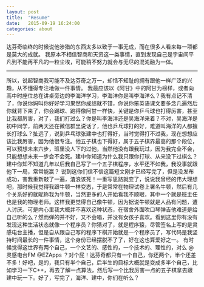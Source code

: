 ```yaml
---
layout: post
title:  "Resume"
date:   2015-09-19 16:24:00
categories: about
---
```


达芬奇临终的时候说他涉猎的东西太多以致于一事无成，而在很多人看来每一项都是莫大的成就。
我原本不相信智商和天资这一类事情，直到发现自己是宇宙间平凡到不能再平凡的一粒尘埃，可能稍不努力就会与无尽的混沌融为一体。

---

所以，说起智商我可能不及达芬奇之万一，却恬不知耻的拥有跟他一样广泛的兴趣，从不懂得专注地做一件事情。
我最应该以《阿甘》中的阿甘为榜样，或者向高中时座位总在讲桌旁边的李海洋学习，李海洋你是叫李海洋么？我有点记不清了，你说你妈叫你好好学习果然你成绩就不错，你说你笨英语课文要多念几遍然后你就背下来了，你会踢球、跑得像阿甘一样快，关键是你乒乓球也打得厉害，甚至比我都厉害，对了，我们打过么？你是叫李海洋还是吴海洋来着？不对，吴海洋是初中同学，前两天还在微信群里说话了，他也乒乓球打的好，难道叫海洋的人都擅长打球么？扯远了，说到乒乓球张建中也打得好，当时觉得打不过我，现在想想应该比我厉害，因为他很专注。他五子棋也下得好，属于五子棋界最高的那个段位，可以预想未来六步，班里没人下的过他，当然他没有跟我玩过，因为我完全不会，只能想想未来一步会不会死。建中你知道为什么我只跟你打球、从来没下过棋么？建中你知不知道几年以后我自己写了一个五子棋程序，水平还不如我，我没事就跟他下一局，常常能赢？
说到这你们信不信这篇短文刚才已经写完了，但是没发布成功，害我重新敲了一遍，渣浪该死！一重写思路就变了，说说我曾经的伟大理想吧，那时候我觉得我跟牛顿一样变态，于是常常在物理试卷上署名牛顿，然后有几个关系好的就昵称我为牛顿，当然更多的人开始看我不顺眼，其中一个就是班主任也是我的物理老师。这样我更觉得自己像牛顿，因为据说牛顿就是人品有问题，遭人讨厌。可是内心里我大概并不喜欢这种状态，在宿舍外面吹口琴弹吉他难道是给自己听的么？然而弹的并不好，又不会唱，并没有女孩子喜欢。看到这里你有没有发现这种生活状态就像一个程序员？你猜对了，就是程序猿，尽管签名上写的是灵感电台主播，但是自从跟自己写的程序下棋开始就是一个程序员了，写代码是我坚持时间最长的一件事情，这个身份已经摆脱不了了，好在这也算爱好之一。
有时候觉得这世界有两个自己，一个文艺的、感性的，一个技术的、理性的，对么 @灵感电台FM @EZApps ？对个屁！达芬奇都只有一个自己，你还两个，半个还差不多！好吧，是的，我只有半个自己，后半生的目标大概就是变成多半个自己，比如学习一下C++，再去了解一点算法，然后写一个比我厉害一点的五子棋拿去跟建中玩一下。好了，写完了，海洋、建中，你们在听么？
